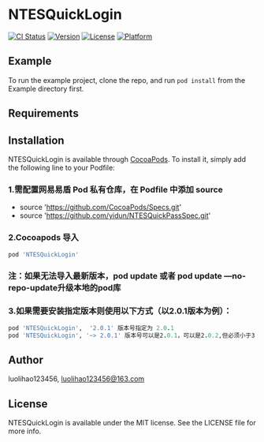 # NTESQuickLogin

[![CI Status](https://img.shields.io/travis/luolihao123456/NTESQuickLogin.svg?style=flat)](https://travis-ci.org/luolihao123456/NTESQuickLogin)
[![Version](https://img.shields.io/cocoapods/v/NTESQuickLogin.svg?style=flat)](https://cocoapods.org/pods/NTESQuickLogin)
[![License](https://img.shields.io/cocoapods/l/NTESQuickLogin.svg?style=flat)](https://cocoapods.org/pods/NTESQuickLogin)
[![Platform](https://img.shields.io/cocoapods/p/NTESQuickLogin.svg?style=flat)](https://cocoapods.org/pods/NTESQuickLogin)

## Example

To run the example project, clone the repo, and run `pod install` from the Example directory first.

## Requirements

## Installation

NTESQuickLogin is available through [CocoaPods](https://cocoapods.org). To install
it, simply add the following line to your Podfile:

### 1.需配置网易易盾 Pod 私有仓库，在 Podfile 中添加 source 

* source 'https://github.com/CocoaPods/Specs.git'
* source 'https://github.com/yidun/NTESQuickPassSpec.git'

### 2.Cocoapods 导入
```ruby
pod 'NTESQuickLogin'
```
### 注：如果无法导入最新版本，pod update  或者 pod update —no-repo-update升级本地的pod库

### 3.如果需要安装指定版本则使用以下方式（以2.0.1版本为例）：
```ruby
pod 'NTESQuickLogin',  '2.0.1' 版本号指定为 2.0.1
pod 'NTESQuickLogin', '~> 2.0.1' 版本号可以是2.0.1，可以是2.0.2,但必须小于3
```

## Author

luolihao123456, luolihao123456@163.com

## License

NTESQuickLogin is available under the MIT license. See the LICENSE file for more info.
